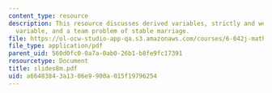 ```yaml
---
content_type: resource
description: This resource discusses derived variables, strictly and weakly decreasing
  variable, and a team problem of stable marriage.
file: https://ol-ocw-studio-app-qa.s3.amazonaws.com/courses/6-042j-mathematics-for-computer-science-fall-2005/a66483843a1306e9900a015f19796254_slides8m.pdf
file_type: application/pdf
parent_uid: 560d0fc0-0a7a-0ab0-26b1-b8fe9fc17391
resourcetype: Document
title: slides8m.pdf
uid: a6648384-3a13-06e9-900a-015f19796254
---
```

